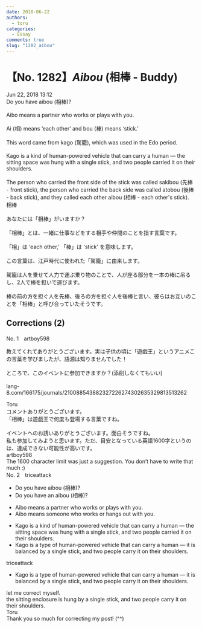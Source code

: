 ```yaml
---
date: 2018-06-22
authors:
  - toru
categories:
  - Essay
comments: true
slug: "1282_aibou"
---
```


# 【No. 1282】<strong><em>Aibou</strong></em> (相棒 - Buddy)
<div class="date">Jun 22, 2018 13:12</div>
<div id="post"><div id="body_show_ori">
Do you have aibou (相棒)?<br/><br/>Aibo means a partner who works or plays with you.<br/><br/>Ai (相) means ‘each other’ and bou (棒) means ‘stick.’<br/><br/>This word came from kago (駕籠), which was used in the Edo period.<br/><br/>Kago is a kind of human-powered vehicle that can carry a human — the sitting space was hung with a single stick, and two people carried it on their shoulders.<br/><br/>The person who carried the front side of the stick was called sakibou (先棒 - front stick), the person who carried the back side was called atobou (後棒 - back stick), and they called each other aibou (相棒 - each other's stick).
</div></div>

<!-- more -->

<div id="post_ja"><div id="body_show_mo">
相棒<br/><br/>あなたには「相棒」がいますか？<br/><br/>「相棒」とは、一緒に仕事などをする相手や仲間のことを指す言葉です。<br/><br/>「相」は ‘each other,’ 「棒」は 'stick' を意味します。<br/><br/>この言葉は、江戸時代に使われた「駕籠」に由来します。<br/><br/>駕籠は人を乗せて人力で運ぶ乗り物のことで、人が座る部分を一本の棒に吊るし、2人で棒を担いで運びます。<br/><br/>棒の前の方を担ぐ人を先棒、後ろの方を担ぐ人を後棒と言い、彼らはお互いのことを「相棒」と呼び合っていたそうです。
</div></div>

## Corrections (2)
<div id="block"><div class="first_name"> No. 1　<span class="just_name">artboy598</span></div><div id="block2">
<p class="comment_small">
 教えてくれてありがとうございます。実は子供の頃に「遊戯王」というアニメこの言葉を学びましたが、語源は知りませんでした！
 <br/>
 <br/>
 ところで、このイベントに参加できますか？(添削しなくてもいい)
 <br/>
 <br/>
 lang-8.com/166175/journals/210088543882327226274302635329813513262
</p>

</div><div class="name"><span class="just_name">Toru</span><br>
コメントありがとうございます。<br/>「相棒」は遊戯王で何度も登場する言葉ですね。<br/><br/>イベントへのお誘いありがとうございます。面白そうですね。<br/>私も参加してみようと思います。ただ、目安となっている英語1600字というのは、達成できない可能性が高いです。
</div>
<div class="name"><span class="just_name">artboy598</span><br>
The 1600 character limit was just a suggestion. You don’t have to write that much :)
</div>
</div>
<div id="block"><div class="first_name"> No. 2　<span class="just_name">triceattack</span></div><div id="block2">
<ul class="correction_field">
<li class="incorrect">Do you have aibou (相棒)?</li>
<li class="corrected correct">
Do you have an aibou (相棒)?
</li>
</ul>
<ul class="correction_field">
<li class="incorrect">Aibo means a partner who works or plays with you.</li>
<li class="corrected correct">
Aibo means someone who works or hangs out with you.
</li>
</ul>
<ul class="correction_field">
<li class="incorrect">Kago is a kind of human-powered vehicle that can carry a human — the sitting space was hung with a single stick, and two people carried it on their shoulders.</li>
<li class="corrected correct">
Kago is a type of human-powered vehicle that can carry a human — it is balanced by a single stick, and two people carry it on their shoulders.
</li>
</ul>
</div><div class="name"><span class="just_name">triceattack</span><br><div class="quote_field"><ul class="correction_field">
<li class="corrected correct">
Kago is a type of human-powered vehicle that can carry a human — it is balanced by a single stick, and two people carry it on their shoulders.
</li>
</ul></div>
let me correct myself. <br/>the sitting enclosure is hung by a single stick, and two people carry it on their shoulders.<br/>
</div>
<div class="name"><span class="just_name">Toru</span><br>
Thank you so much for correcting my post! (^^)
</div>
</div>
